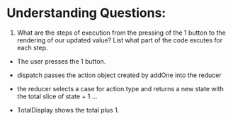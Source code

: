 # Understanding Questions:

1. What are the steps of execution from the pressing of the 1 button to the rendering of our updated value? List what part of the code excutes for each step.

- The user presses the 1 button.
- dispatch passes the action object created by addOne into the reducer
- the reducer selects a case for action.type and returns a new state with the total slice of state + 1
  ...

- TotalDisplay shows the total plus 1.
